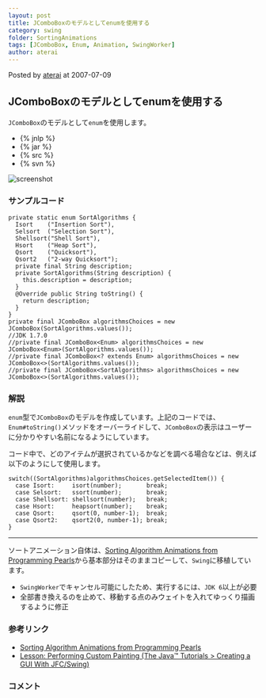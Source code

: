 ```yaml
---
layout: post
title: JComboBoxのモデルとしてenumを使用する
category: swing
folder: SortingAnimations
tags: [JComboBox, Enum, Animation, SwingWorker]
author: aterai
---
```


Posted by [aterai](http://terai.xrea.jp/aterai.html) at 2007-07-09

## JComboBoxのモデルとしてenumを使用する
`JComboBox`のモデルとして`enum`を使用します。

- {% jnlp %}
- {% jar %}
- {% src %}
- {% svn %}

<!-- dummy comment line for breaking list -->

![screenshot](https://lh6.googleusercontent.com/_9Z4BYR88imo/TQTTcZXYeSI/AAAAAAAAAkY/_frjM9wSJsc/s800/SortingAnimations.png)

### サンプルコード
<pre class="prettyprint"><code>private static enum SortAlgorithms {
  Isort    ("Insertion Sort"),
  Selsort  ("Selection Sort"),
  Shellsort("Shell Sort"),
  Hsort    ("Heap Sort"),
  Qsort    ("Quicksort"),
  Qsort2   ("2-way Quicksort");
  private final String description;
  private SortAlgorithms(String description) {
    this.description = description;
  }
  @Override public String toString() {
    return description;
  }
}
private final JComboBox algorithmsChoices = new JComboBox(SortAlgorithms.values());
//JDK 1.7.0
//private final JComboBox&lt;Enum&gt; algorithmsChoices = new JComboBox&lt;Enum&gt;(SortAlgorithms.values());
//private final JComboBox&lt;? extends Enum&gt; algorithmsChoices = new JComboBox&lt;&gt;(SortAlgorithms.values());
//private final JComboBox&lt;SortAlgorithms&gt; algorithmsChoices = new JComboBox&lt;&gt;(SortAlgorithms.values());
</code></pre>

### 解説
`enum`型で`JComboBox`のモデルを作成しています。上記のコードでは、`Enum#toString()`メソッドをオーバーライドして、`JComboBox`の表示はユーザーに分かりやすい名前になるようにしています。

コード中で、どのアイテムが選択されているかなどを調べる場合などは、例えば以下のようにして使用します。

<pre class="prettyprint"><code>switch((SortAlgorithms)algorithmsChoices.getSelectedItem()) {
  case Isort:     isort(number);       break;
  case Selsort:   ssort(number);       break;
  case Shellsort: shellsort(number);   break;
  case Hsort:     heapsort(number);    break;
  case Qsort:     qsort(0, number-1);  break;
  case Qsort2:    qsort2(0, number-1); break;
}
</code></pre>

- - - -
ソートアニメーション自体は、[Sorting Algorithm Animations from Programming Pearls](http://www.cs.bell-labs.com/cm/cs/pearls/sortanim.html)から基本部分はそのままコピーして、`Swing`に移植しています。

- `SwingWorker`でキャンセル可能にしたため、実行するには、`JDK 6`以上が必要
- 全部書き換えるのを止めて、移動する点のみウェイトを入れてゆっくり描画するように修正

<!-- dummy comment line for breaking list -->

### 参考リンク
- [Sorting Algorithm Animations from Programming Pearls](http://www.cs.bell-labs.com/cm/cs/pearls/sortanim.html)
- [Lesson: Performing Custom Painting (The Java™ Tutorials > Creating a GUI With JFC/Swing)](http://docs.oracle.com/javase/tutorial/uiswing/painting/)

<!-- dummy comment line for breaking list -->

### コメント
